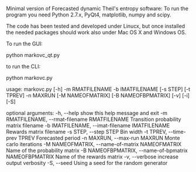 Minimal version of Forecasted dynamic Theil's entropy software:
To run the program you need Python 2.7.x, PyQt4, matplotlib, 
numpy and scipy. 

The code has been tested and developed under Linucx, but once installed the needed 
packages should work also under Mac OS X and Windows OS.

To run the GUI:

python markovc_qt.py 

to run the CLI:

python markovc.py

usage: markovc.py [-h] -m RMATFILENAME -b IMATFILENAME [-s STEP] [-t TPREV] -n
                  MAXRUN [-M NAMEOFMATRIX] [-B NAMEOFBPMATRIX] [-v] [-i] [-S]

optional arguments:
  -h, --help            show this help message and exit
  -m RMATFILENAME, --rmat-filename RMATFILENAME
                        Transition probability matrix filename
  -b IMATFILENAME, --imat-filename IMATFILENAME
                        Rewards matrix filename
  -s STEP, --step STEP  Bin width
  -t TPREV, --time-prev TPREV
                        Forecasted period
  -n MAXRUN, --max-run MAXRUN
                        Monte carlo iterations
  -M NAMEOFMATRIX, --name-of-matrix NAMEOFMATRIX
                        Name of the probability matrix
  -B NAMEOFBPMATRIX, --name-of-bpmatrix NAMEOFBPMATRIX
                        Name of the rewards matrix
  -v, --verbose         increase output verbosity
  -S, --seed            Using a seed for the random generator

